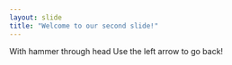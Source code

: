```yaml
---
layout: slide
title: "Welcome to our second slide!"
---
```

With hammer through head
Use the left arrow to go back!
